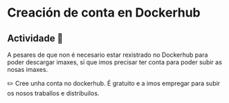# Creación de conta en Dockerhub

## Actividade 📖
A pesares de que non é necesario estar rexistrado no Dockerhub para poder descargar imaxes, sí que imos precisar ter conta para poder subir as nosas imaxes. 

✏️ Cree unha conta no dockerhub. É gratuito e a imos empregar para subir os nosos traballos e distribuilos.
